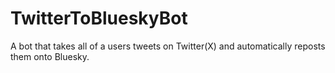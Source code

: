 # TwitterToBlueskyBot
A bot that takes all of a users tweets on Twitter(X) and automatically reposts them onto Bluesky.
